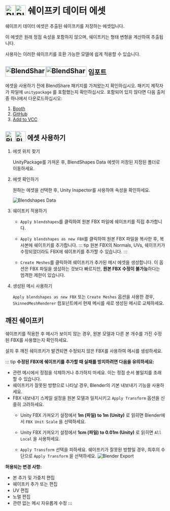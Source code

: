 # <img class="dark-only" src="/blendshare_blendshapes_asset.png" alt="Blendshapes Data" style="width: 32px; height: 32px; vertical-align: -4px; display: inline;"/><img class="light-only" src="/blendshare_blendshapes_asset_light_mode.png" alt="Blendshapes Data" style="width: 32px; height: 32px; vertical-align: -4px; display: inline;"/> 쉐이프키 데이터 에셋

쉐이프키 데이터 에셋은 추출된 쉐이프키를 저장하는 에셋입니다.

이 에셋은 원래 정점 속성을 포함하지 않으며, 쉐이프키는 형태 변형을 계산하여 추출됩니다.

사용자는 이러한 쉐이프키를 호환 가능한 모델에 쉽게 적용할 수 있습니다.

## [<img class="dark-only" src="/blendshare.png" alt="BlendShare" style="width: 128px; height: 32px; vertical-align: -6px; display: inline;"/><img class="light-only" src="/blendshare_light_mode.png" alt="BlendShare" style="width: 128px; height: 32px; vertical-align: -6px; display: inline;"/>](./documents) 임포트

에셋을 사용하기 전에 BlendShare 패키지를 가져왔는지 확인하십시오. 패키지 제작자가 파일에 `unitypackage` 를 포함했는지 확인하십시오. 포함되어 있지 않다면 다음 출처 중 하나에서 다운로드하십시오:

1. [Booth](https://triturbo.booth.pm/items/5901276)
2. [GitHub](https://github.com/Tr1turbo/BlendShare/releases/latest)
3. [Add to VCC](https://tr1turbo.github.io/BlendShare/)


## <img class="dark-only" src="/blendshare_blendshapes_asset.png" alt="Blendshapes Data" style="width: 32px; height: 32px; vertical-align: -4px; display: inline;"/><img class="light-only" src="/blendshare_blendshapes_asset_light_mode.png" alt="Blend Shapes Data" style="width: 32px; height: 32px; vertical-align: -4px; display: inline;"/> 에셋 사용하기

1. 에셋 위치 찾기

   UnityPackage를 가져온 후, BlendShapes Data 에셋이 저장된 지정된 폴더로 이동하세요.

2. 에셋 확인하기

   원하는 에셋을 선택한 후, Unity Inspector를 사용하여 속성을 확인하세요.

   ![Blendshapes Data](/blendshapes_data_inspector.png)

3. 쉐이프키 적용하기

   - `Apply blendshapes`를 클릭하여 원본 FBX 파일에 쉐이프키를 직접 추가합니다.

   - `Apply blendshapes as new FBX`를 클릭하여 원본 FBX 파일을 복사한 후, 복사본에 쉐이프키를 추가합니다.
     ::: tip
     원본 FBX의 Normals, UVs, 쉐이프키가 수정되었더라도 FBX에 쉐이프키를 추가할 수 있습니다.
     :::
   - `Create Meshes`를 클릭하여 쉐이프키가 추가된 메시 에셋을 생성합니다.
     이 옵션은 FBX 파일을 생성하는 것보다 빠르지만, **원본 FBX 수정이 불가능**하다는 엄격한 제한이 있습니다.

4. 생성된 메시 사용하기

   `Apply blendshapes as new FBX` 또는 `Create Meshes` 옵션을 사용한 경우, `SkinnedMeshRenderer` 컴포넌트에서 현재 메시를 새로 생성된 메시로 교체하세요.

## 깨진 쉐이프키

쉐이프키를 적용한 후 메시가 보이지 않는 경우, 원본 모델과 다른 본 개수를 가진 수정된 FBX를 사용했는지 확인하세요.

설치 후 깨진 쉐이프키가 발견되면 수정되지 않은 FBX를 사용하여 메시를 생성하세요.

::: tip
**수정된 FBX에 쉐이프키를 추가할 때 실패를 방지하려면 다음을 유의하세요:**

- 관련 메시에서 정점을 삭제하거나 추가하지 마세요. 이는 정점 순서 불일치를 초래할 수 있습니다.
- 쉐이프키가 잘못된 방향으로 나타날 경우, Blender의 기본 내보내기 기능을 사용하세요.
- FBX 내보내기 스케일 설정을 원본 모델과 일치시키고 `Apply Transform` 옵션을 신중히 고려하세요.
  - Unity FBX 가져오기 설정에서 **1m (파일) to 1m (Unity)** 로 읽히면 Blender에서 `FBX Unit Scale` 을 선택하세요.
  - Unity FBX 가져오기 설정에서 **1cm (파일) to 0.01m (Unity)** 로 읽히면 `All Local` 을 사용하세요.

  - `Apply Transform` 선택을 피하세요. 쉐이프키가 잘못된 방향일 경우, 최후의 수단으로 `Apply Transform` 을 선택하세요.
    ![Blender Export](/blender_fbx_export_transform.png)

**허용되는 변경 사항:**
- 본 추가 및 가중치 편집
- 쉐이프키 추가 또는 편집
- UV 편집
- 노멀 편집
- 관련 없는 메시 자유롭게 수정
:::
